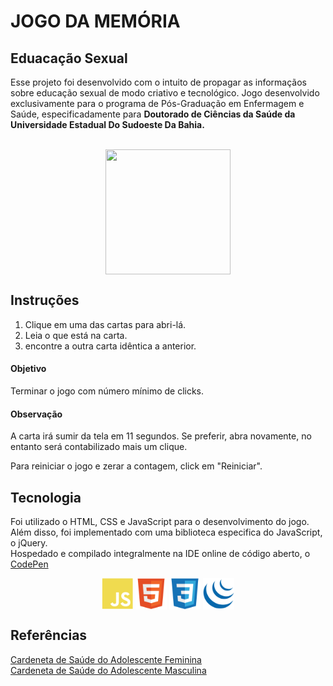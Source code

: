 <h1> JOGO DA MEMÓRIA </h1> 
<h2> Eduacação Sexual </h2>
<p> Esse projeto foi desenvolvido com o intuito de propagar as informaçãos sobre educação sexual de modo criativo e tecnológico. 
  Jogo desenvolvido exclusivamente para o programa de Pós-Graduação em Enfermagem e Saúde, especificadamente para <strong> Doutorado de Ciências da Saúde da Universidade Estadual Do Sudoeste Da Bahia.</strong> </p>
<div align="center">
  <div style="display: inline_block"><br>
  <img align="center" height="200" width="200" src="https://i.pinimg.com/originals/74/a7/3a/74a73a5eae784e53143ed440531e54c2.jpg">
</div>

<div align="left">
<h2> Instruções </h2>
<ol>
  <li>Clique em uma das cartas para abri-lá. </li>
  <li>Leia o que está na carta. </li>
  <li>encontre a outra carta idêntica a anterior.</li>
</ol> 
  <h4> Objetivo </h4>
  <p> Terminar o jogo com número mínimo de clicks.</p> 
  <h4> <strong> Observação </strong> </h4>
  <p>A carta irá sumir da tela em 11 segundos. Se preferir, abra novamente, no entanto será contabilizado mais um clique. </p>
   <p>Para reiniciar o jogo e zerar a contagem, click em "Reiniciar".</p>
  
  <h2> Tecnologia </h2> 
  <p> Foi utilizado o HTML, CSS e JavaScript para o desenvolvimento do jogo. Além disso, foi implementado com uma biblioteca especifica do JavaScript, o jQuery. <br> Hospedado e compilado integralmente na IDE online de código aberto, o <a href="https://codepen.io/ellen2121/full/KKemWPz" target="_blank">CodePen</a> </p> 
</div>
  <div align="center">
    <img align="center" alt="Js" height="50" width="50" src="https://raw.githubusercontent.com/devicons/devicon/master/icons/javascript/javascript-plain.svg">
    <img align="center" alt="HTML" height="50" width="50" src="https://raw.githubusercontent.com/devicons/devicon/master/icons/html5/html5-original.svg">
    <img align="center" alt="CSS" height="50" width="50" src="https://raw.githubusercontent.com/devicons/devicon/master/icons/css3/css3-original.svg">
    <img align="center" alt="CSS" height="50" width="50" src="https://raw.githubusercontent.com/devicons/devicon/master/icons/jquery/jquery-original.svg">
  </div>
  <div align="left">
    <h2> Referências </h2> 
    <p><a href="https://bvsms.saude.gov.br/bvs/publicacoes/caderneta_saude_adolescente_feminina.pdf" target="_blank">Cardeneta de Saúde do Adolescente Feminina</a> <br> <a href="https://bvsms.saude.gov.br/bvs/publicacoes/caderneta_saude_adolescente_masculino.pdf" target="_blank">Cardeneta de Saúde do Adolescente Masculina</a>  </p>
  </div> 
